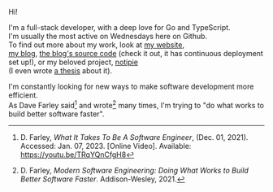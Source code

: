 Hi!

I'm a full-stack developer, with a deep love for Go and TypeScript.  
I'm usually the most active on Wednesdays here on Github.  
To find out more about my work, look at [my website](https://www.sewera.dev),  
[my blog](https://blog.sewera.dev), [the blog's source code](https://github.com/blazejsewera/blog)
(check it out, it has continuous deployment set up!),
or my beloved project, [notipie](https://github.com/blazejsewera/notipie)  
(I even wrote [a thesis](https://github.com/sewera/eng-thesis) about it).

I'm constantly looking for new ways to make software development more efficient.  
As Dave Farley said[^1] and wrote[^2] many times,
I'm trying to "do what works to build better software faster".

[^1]: D. Farley, _What It Takes To Be A Software Engineer_, (Dec. 01, 2021). Accessed: Jan. 07, 2023. [Online Video]. Available: <https://youtu.be/TRqYQnCfgH8>
[^2]: D. Farley, _Modern Software Engineering: Doing What Works to Build Better Software Faster_. Addison-Wesley, 2021.

